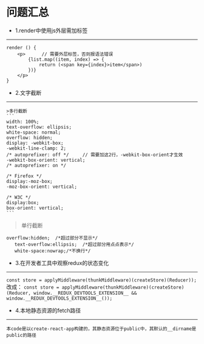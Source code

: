 # 问题汇总
- 1.render中使用js外层需加标签
------------------------------
```
render () {
    <p>      // 需要外层标签，否则报语法错误
        {list.map((item, index) => {
            return (<span key={index}>item</span>)
        })}
    </p>
}
```

- 2.文字截断
------------------------------
    >多行截断
    ```
    width: 100%;
    text-overflow: ellipsis;
    white-space: normal;
    overflow: hidden;
    display: -webkit-box;
    -webkit-line-clamp: 2;
    /* autoprefixer: off */     // 需要加这2行，-webkit-box-orient才生效
    -webkit-box-orient: vertical;
    /* autoprefixer: on */

    /* Firefox */
    display:-moz-box;
    -moz-box-orient: vertical;

    /* W3C */
    display:box;
    box-orient: vertical;
    ```

   >单行截断
   ```
   overflow:hidden;  /*超过部分不显示*/
   text-overflow:ellipsis;  /*超过部分用点点表示*/
   white-space:nowrap;/*不换行*/
   ```

- 3.在开发者工具中观察redux的状态变化
------------------------------
  `const store = applyMiddleware(thunkMiddleware)(createStore)(Reducer));`
改成：
  `const store = applyMiddleware(thunkMiddleware)(createStore)(Reducer, window.__REDUX_DEVTOOLS_EXTENSION__ && window.__REDUX_DEVTOOLS_EXTENSION__());`

- 4.本地静态资源的fetch路径
------------------------------
    本code是以create-react-app构建的，其静态资源位于public中，其默认的__dirname是public的路径


